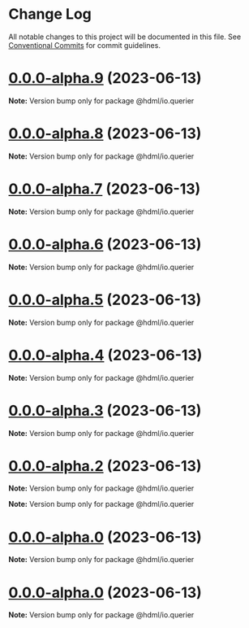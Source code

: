 # Change Log

All notable changes to this project will be documented in this file.
See [Conventional Commits](https://conventionalcommits.org) for commit guidelines.

# [0.0.0-alpha.9](https://github.com/hdml-github/hdml/compare/v0.0.0-alpha.8...v0.0.0-alpha.9) (2023-06-13)

**Note:** Version bump only for package @hdml/io.querier

# [0.0.0-alpha.8](https://github.com/hdml-github/hdml/compare/v0.0.0-alpha.7...v0.0.0-alpha.8) (2023-06-13)

**Note:** Version bump only for package @hdml/io.querier

# [0.0.0-alpha.7](https://github.com/hdml-github/hdml/compare/v0.0.0-alpha.6...v0.0.0-alpha.7) (2023-06-13)

**Note:** Version bump only for package @hdml/io.querier

# [0.0.0-alpha.6](https://github.com/hdml-github/hdml/compare/v0.0.0-alpha.5...v0.0.0-alpha.6) (2023-06-13)

**Note:** Version bump only for package @hdml/io.querier

# [0.0.0-alpha.5](https://github.com/hdml-github/hdml/compare/v0.0.0-alpha.4...v0.0.0-alpha.5) (2023-06-13)

**Note:** Version bump only for package @hdml/io.querier

# [0.0.0-alpha.4](https://github.com/hdml-github/hdml/compare/v0.0.0-alpha.3...v0.0.0-alpha.4) (2023-06-13)

**Note:** Version bump only for package @hdml/io.querier

# [0.0.0-alpha.3](https://github.com/hdml-github/hdml/compare/v0.0.0-alpha.2...v0.0.0-alpha.3) (2023-06-13)

**Note:** Version bump only for package @hdml/io.querier

# [0.0.0-alpha.2](https://github.com/hdml-github/hdml/compare/v0.0.0-alpha.1...v0.0.0-alpha.2) (2023-06-13)

**Note:** Version bump only for package @hdml/io.querier

**Note:** Version bump only for package @hdml/io.querier

# [0.0.0-alpha.0](https://github.com/hdml-github/hdml/compare/v0.0.0-alpha.1...v0.0.0-alpha.0) (2023-06-13)

**Note:** Version bump only for package @hdml/io.querier

# [0.0.0-alpha.0](https://github.com/hdml-github/hdml/compare/v0.0.0-alpha.1...v0.0.0-alpha.0) (2023-06-13)

**Note:** Version bump only for package @hdml/io.querier
